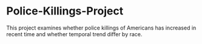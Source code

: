 # Police-Killings-Project
This project examines whether police killings of Americans has increased in recent time and whether temporal trend differ by race. 
